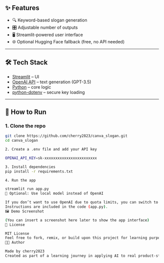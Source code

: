 ## ✨ Features

- 🔍 Keyword-based slogan generation  
- 🎛 Adjustable number of outputs  
- 🖥 Streamlit-powered user interface  
- 🌐 Optional Hugging Face fallback (free, no API needed)

---

## 🛠️ Tech Stack

- [Streamlit](https://streamlit.io/) – UI  
- [OpenAI API](https://platform.openai.com/) – text generation (GPT-3.5)  
- [Python](https://www.python.org/) – core logic  
- [python-dotenv](https://pypi.org/project/python-dotenv/) – secure key loading

---

## 🚀 How to Run

### 1. Clone the repo

```bash
git clone https://github.com/cherry2823/canva_slogan.git
cd canva_slogan

2. Create a .env file and add your API key

OPENAI_API_KEY=sk-xxxxxxxxxxxxxxxxxxxxxxxx

3. Install dependencies
pip install -r requirements.txt

4. Run the app

streamlit run app.py
🧪 Optional: Use local model instead of OpenAI

If you don’t want to use OpenAI due to quota limits, you can switch to a local Hugging Face GPT-2 model.
Instructions are included in the code (app.py).
🖼️ Demo Screenshot

(You can insert a screenshot here later to show the app interface)
📄 License

MIT License
Feel free to fork, remix, or build upon this project for learning purposes.
👩‍💻 Author

Made by cherry2823
Created as part of a learning journey in applying AI to real product-style interfaces.
